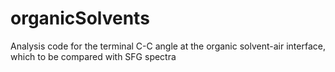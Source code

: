# organicSolvents
Analysis code for the terminal C-C angle at the organic solvent-air interface, which to be compared with SFG spectra
